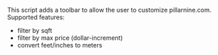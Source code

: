This script adds a toolbar to allow the user to customize pillarnine.com. Supported features:

* filter by sqft
* filter by max price (dollar-increment)
* convert feet/inches to meters

